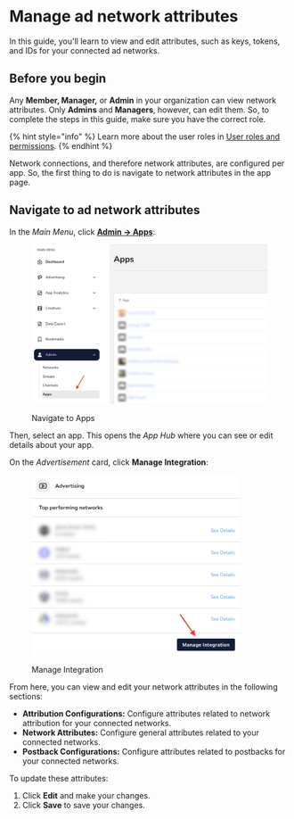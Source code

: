 # Manage ad network attributes

In this guide, you'll learn to view and edit attributes, such as keys, tokens, and IDs for your connected ad networks.

## Before you begin

Any **Member, Manager,** or **Admin** in your organization can view network attributes. Only **Admins** and **Managers**, however, can edit them. So, to complete the steps in this guide, make sure you have the correct role.

{% hint style="info" %}
Learn more about the user roles in [User roles and permissions](../user-management/user-roles-and-permissions.md).
{% endhint %}

Network connections, and therefore network attributes, are configured per app. So, the first thing to do is navigate to network attributes in the app page.

## Navigate to ad network attributes

In the _Main Menu_, click [**Admin -> Apps**](https://dashboard.justtrack.io/admin/apps):

<figure><img src="../.gitbook/assets/nav-to-apps.png" alt="" width="563"><figcaption><p>Navigate to Apps</p></figcaption></figure>

Then, select an app. This opens the _App Hub_ where you can see or edit details about your app.

On the _Advertisement_ card, click **Manage Integration**:

<figure><img src="../.gitbook/assets/advertising (2).png" alt="" width="375"><figcaption><p>Manage Integration</p></figcaption></figure>

From here, you can view and edit your network attributes in the following sections:

* **Attribution Configurations:** Configure attributes related to network attribution for your connected networks.
* **Network Attributes:** Configure general attributes related to your connected networks.
* **Postback Configurations:** Configure attributes related to postbacks for your connected networks.

To update these attributes:

1. Click **Edit** and make your changes.
2. Click **Save** to save your changes.
